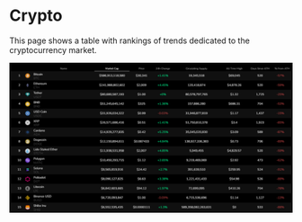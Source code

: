 # Crypto 

This page shows a table with rankings of trends dedicated to the cryptocurrency market.

![Crypto inf](images/Crypto.png)